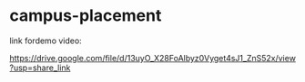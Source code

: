 # campus-placement

link fordemo video:

https://drive.google.com/file/d/13uyO_X28FoAlbyz0Vyget4sJ1_ZnS52x/view?usp=share_link

